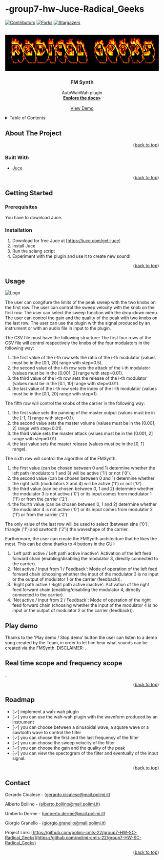 # -group7-hw-Juce-Radical_Geeks
<div id="top"></div>

<!-- PROJECT SHIELDS -->
[![Contributors][contributors-shield]][contributors-url]
[![Forks][forks-shield]][forks-url]
[![Stargazers][stars-shield]][stars-url]

<!-- PROJECT LOGO -->
<br />
<div align="center">
  <a href="https://github.com/polimi-cmls-22/group7-HW-SC-Radical_Geeks">
    <img src="logo.png" alt="Logo" width="640" height="120">
  </a>

<h3 align="center">FM Synth</h3>

  <p align="center">
   AutoWahWah plugin
    <br />
    <a href="https://github.com/polimi-cmls-22/group7-HW-SC-Radical_Geeks"><strong>Explore the docs»</strong></a>
    <br />
    <br />
    <a href="https://github.com/polimi-cmls-22/group7-HW-SC-Radical_Geeks">View Demo</a>
  </p>
</div>

<!-- TABLE OF CONTENTS -->
<details>
  <summary>Table of Contents</summary>
  <ol>
    <li>
      <a href="#about-the-project">About The Project</a>
      <ul>
        <li><a href="#built-with">Built With</a></li>
      </ul>
    </li>
    <li>
      <a href="#getting-started">Getting Started</a>
      <ul>
        <li><a href="#prerequisites">Prerequisites</a></li>
        <li><a href="#installation">Installation</a></li>
      </ul>
    </li>
    <li><a href="#usage">Usage</a></li>
    <li><a href="#roadmap">Roadmap</a></li>
    <li><a href="#contact">Contact</a></li>

  </ol>
</details>



<!-- ABOUT THE PROJECT -->
## About The Project

<p align="right">(<a href="#top">back to top</a>)</p>

### Built With

* [Juce](https://juce.com/)
<p align="right">(<a href="#top">back to top</a>)</p>



<!-- GETTING STARTED -->
## Getting Started

### Prerequisites
You have to download Juce.
### Installation

1. Download for free Juce at [https://juce.com/get-juce]
2. Install Juce
3. Run the sclang script
4. Experiment with the plugin and use it to create new sound!
   

<p align="right">(<a href="#top">back to top</a>)</p>

 

<!-- USAGE EXAMPLES -->
## Usage

<img src="screenshot.png" alt="Logo" width="700" height="350">

The user can congifure the limits of the peak sweep with the two knobs on the first row.
The user can control the sweep velocity with the knob on the first row.
The user can select the sweep function with the drop-down menu.
The user can control the gain and the quality of the peak with two knobs on the last row.
The user can use the plugin with the signal produced by an instrument or with an audio file in input to the plugin.

The CSV file must have the following structure:
The first four rows of the CSV file will control respectively the knobs of the four modulators in the following way:
1. the first value of the i-th row sets the ratio of the i-th modulator (values must be in the [0.1, 20] range with step=0.5). 
2. the second value of the i-th row sets the attack of the i-th modulator (values must be in the [0.001, 2] range with step=0.01). 
3. the third value of the i-th row sets the release of the i-th modulator (values must be in the [0.1, 10] range with step=0.01). 
4. the last value of the i-th row sets the index of the i-th modulator (values must be in the [0.1, 20] range with step=1). 
  
The fifth row will control the knobs of the carrier in the following way:
1. the first value sets the panning of the master output (values must be in the [-1, 1] range with step=0.1). 
2. the second value sets the master volume (values must be in the [0.001, 2] range with step=0.01).
3. the third value sets the master attack (values must be in the [0.001, 2] range with step=0.01). 
4. the last value sets the master release (values must be in the [0, 1] range). 

The sixth row will control the algorithm of the FMSynth:
1. the first value (can be chosen between 0 and 1) determine whether the left path (modulators 1 and 3) will be active ('1') or not ('0').
2. the second value (can be chosen between 0 and 1) determine whether the right path (modulators 2 and 4) will be active ('1') or not ('0').
3. the third value (can be chosen between 0, 1 and 2) determine whether the modulator 3 is not active ('0') or its input comes from modulator 1 ('1') or from the carrier ('2').
4. the fourth value (can be chosen between 0, 1 and 2) determine whether the modulator 4 is not active ('0') or its input comes from modulator 2 ('1') or from the carrier ('2') 

The only value of the last row will be used to select (between sine ('0'), triangle ('1') and sawtooth ('2')) the waveshape of the carrier.


Furthermore,  the user can create the FMSynth architecture that he likes the most. This can be done thanks to 4 buttons in the GUI: 
1. 'Left path active / Left path active inactive': Activation of the left feed forward chain (enabling/disabling the modulator 3, directly connected to the carrier).
2. 'Not active / Input from 1 / Feedback': Mode of operation of the left feed forward chain (choosing whether the input of the modulator 3 is no input or the output of modulator 1 or the carrier (feedback)).
3. 'Right path active / Right path active inactive': Activation of the right feed forward chain (enabling/disabling the modulator 4, directly connected to the carrier).
4. 'Not active / Input from 2 / Feedback': Mode of operation of the right feed forward chain (choosing whether the input of the modulator 4 is no input or the output of modulator 2 or the carrier (feedback)).

## Play demo
Thanks to the 'Play demo / Stop demo' button the user can listen to a demo song created by the Team, in order to let him hear what sounds can be created via the FMSynth.
DISCLAIMER: .

## Real time scope and frequency scope
.

<p align="right">(<a href="#top">back to top</a>)</p>

<!-- ROADMAP -->
## Roadmap

- [✓] implement a wah-wah plugin 
- [✓] you can use the wah-wah plugin with the waveform produced by an instrument
- [✓] you can choose between a sinusoidal wave, a square wave or a sawtooth wave to control the filter
- [✓] you can choose the first and the last frequency of the filter
- [✓] you can choose the sweep velocity of the filter
- [✓] you can choose the gain and the quality of the peak 
- [✓] you can view the spectogram of the filter and eventually of the input signal.

<p align="right">(<a href="#top">back to top</a>)</p>

<!-- CONTACT -->
## Contact

Gerardo Cicalese - (gerardo.cicalese@mail.polimi.it) </p>
Alberto Bollino - (alberto.bollino@mail.polimi.it) </p>
Umberto Derme - (umberto.derme@mail.polimi.it) </p>
Giorgio Granello - (giorgio.granello@mail.polimi.it) </p>

Project Link: [https://github.com/polimi-cmls-22/group7-HW-SC-Radical_Geeks](https://github.com/polimi-cmls-22/group7-HW-SC-Radical_Geeks)

<p align="right">(<a href="#top">back to top</a>)</p>

<!-- MARKDOWN LINKS & IMAGES -->
<!-- https://www.markdownguide.org/basic-syntax/#reference-style-links -->
[contributors-shield]: https://img.shields.io/github/contributors/polimi-cmls-22/group7-hw-SC-Radical_Geeks.svg?style=for-the-badge
[contributors-url]: https://github.com/polimi-cmls-22/group7-hw-SC-Radical_Geeks/graphs/contributors
[forks-shield]: https://img.shields.io/github/forks/polimi-cmls-22/group7-hw-SC-Radical_Geeks.svg?style=for-the-badge
[forks-url]: https://github.com/polimi-cmls-22/group7-hw-SC-Radical_Geeks/network/members
[stars-shield]: https://img.shields.io/github/stars/polimi-cmls-22/group7-hw-SC-Radical_Geeks.svg?style=for-the-badge
[stars-url]: https://github.com/polimi-cmls-22/repo_name/stargazers

